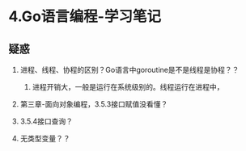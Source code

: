 # 4.Go语言编程-学习笔记



## 疑惑

1. 进程、线程、协程的区别？Go语言中goroutine是不是线程是协程？？
   1. 进程开销大，一般是运行在系统级别的。线程运行在进程中，


2. 第三章-面向对象编程，3.5.3接口赋值没看懂？


3. 3.5.4接口查询？


4. 无类型变量？？